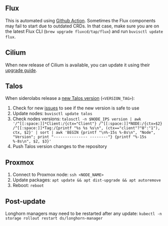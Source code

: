 ## Flux

This is automated using [Github Action](https://github.com/buvis/clusters/blob/main/.github/workflows/update-flux-home.yaml). Sometimes the Flux components may fail to start due to outdated CRDs. In that case, make sure you are on the latest Flux CLI (`brew upgrade fluxcd/tap/flux`) and run `buvisctl update flux`.

## Cilium

When new release of Cilium is available, you can update it using their [upgrade guide](https://docs.cilium.io/en/stable/operations/upgrade/).

## Talos

When siderolabs release a [new Talos version](https://github.com/siderolabs/talos/releases/latest) (`<VERSION_TAG>`):

1. Check for new [issues](https://github.com/siderolabs/talos/issues) to see if the new version is safe to use
2. Update nodes: `buvisctl update talos`
3. Check nodes versions: `talosctl -n $NODE_IPS version | awk '/^[[:space:]]*Client:/{ctx="Client"} /^[[:space:]]*NODE:/{ctx=$2} /^[[:space:]]*Tag:/{printf "%s %s %s\n", (ctx=="client"?"0":"1"), ctx, $2}' | sort | awk 'BEGIN {printf "\n%-15s %-8s\n", "Node", "Version"; print "--------------- --------"} {printf "%-15s %-8s\n", $2, $3}'`
4. Push Talos version changes to the repository

## Proxmox

1. Connect to Proxmox node: `ssh <NODE_NAME>`
2. Update packages: `apt update && apt dist-upgrade && apt autoremove`
3. Reboot: `reboot`

## Post-update

Longhorn managers may need to be restarted after any update: `kubectl -n storage rollout restart ds/longhorn-manager`
